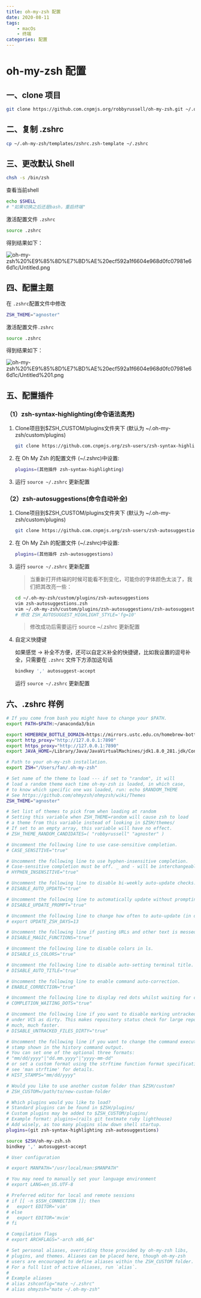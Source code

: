 ```yaml
---
title: oh-my-zsh 配置
date: 2020-08-11
tags:
    - macOs
    - 终端
categories: 配置
---
```


# oh-my-zsh 配置

## 一、clone 项目

```bash
git clone https://github.com.cnpmjs.org/robbyrussell/oh-my-zsh.git ~/.oh-my-zsh
```

## 二、复制 .zshrc

```bash
cp ~/.oh-my-zsh/templates/zshrc.zsh-template ~/.zshrc
```

<!-- more -->

## 三、更改默认 Shell

```bash
chsh -s /bin/zsh
```

查看当前shell

```bash
echo $SHELL
# "如果切换之后还是bash，重启终端"
```

激活配置文件 `.zshrc`

```bash
source .zshrc
```

得到结果如下：

![oh-my-zsh%20%E9%85%8D%E7%BD%AE%20ecf592a1f6604e968d0fc07981e66d1c/Untitled.png](https://i.loli.net/2021/05/16/XPYRoOyv6Bh81eM.png)

## 四、配置主题

在 `.zshrc`配置文件中修改

```bash
ZSH_THEME="agnoster"
```

激活配置文件`.zshrc`

```bash
source .zshrc
```

得到结果如下：

![oh-my-zsh%20%E9%85%8D%E7%BD%AE%20ecf592a1f6604e968d0fc07981e66d1c/Untitled%201.png](https://i.loli.net/2021/05/16/iuhd8XHFnJfPjDG.png)

## 五、配置插件

### （1）zsh-syntax-highlighting(命令语法高亮)

1. Clone项目到$ZSH_CUSTOM/plugins文件夹下 (默认为 ~/.oh-my-zsh/custom/plugins)

   ```bash
   git clone https://github.com.cnpmjs.org/zsh-users/zsh-syntax-highlighting.git ${ZSH_CUSTOM:-~/.oh-my-zsh/custom}/plugins/zsh-syntax-highlighting
   ```

2. 在 Oh My Zsh 的配置文件 (~/.zshrc)中设置:

   ```bash
   plugins=(其他插件 zsh-syntax-highlighting)
   ```

3. 运行 `source ~/.zshrc` 更新配置

### （2）zsh-autosuggestions(命令自动补全)

1. Clone项目到$ZSH_CUSTOM/plugins文件夹下 (默认为 ~/.oh-my-zsh/custom/plugins)

   ```bash
   git clone https://github.com.cnpmjs.org/zsh-users/zsh-autosuggestions ${ZSH_CUSTOM:-~/.oh-my-zsh/custom}/plugins/zsh-autosuggestions
   ```

2. 在 Oh My Zsh 的配置文件 (~/.zshrc)中设置:

   ```bash
   plugins=(其他插件 zsh-autosuggestions)
   ```

3. 运行 `source ~/.zshrc` 更新配置

   > 当重新打开终端的时候可能看不到变化，可能你的字体颜色太淡了，我们把其改亮一些：

   ```bash
   cd ~/.oh-my-zsh/custom/plugins/zsh-autosuggestions
   vim zsh-autosuggestions.zsh
   vim ~/.oh-my-zsh/custom/plugins/zsh-autosuggestions/zsh-autosuggestions.zsh
   # 修改 ZSH_AUTOSUGGEST_HIGHLIGHT_STYLE='fg=10'
   ```

   > 修改成功后需要运行 source ~/.zshrc 更新配置

4. 自定义快捷键

   如果感觉 → 补全不方便，还可以自定义补全的快捷键，比如我设置的逗号补全，只需要在 `.zshrc` 文件下方添加这句话

   ```bash
   bindkey ',' autosuggest-accept
   ```

   运行 `source ~/.zshrc` 更新配置


## 六、.zshrc 样例

```bash
# If you come from bash you might have to change your $PATH.
export PATH=$PATH:~/anaconda3/bin

export HOMEBREW_BOTTLE_DOMAIN=https://mirrors.ustc.edu.cn/homebrew-bottles
export http_proxy="http://127.0.0.1:7890"
export https_proxy="http://127.0.0.1:7890"
export JAVA_HOME=/Library/Java/JavaVirtualMachines/jdk1.8.0_281.jdk/Contents/Home

# Path to your oh-my-zsh installation.
export ZSH="/Users/fan/.oh-my-zsh"

# Set name of the theme to load --- if set to "random", it will
# load a random theme each time oh-my-zsh is loaded, in which case,
# to know which specific one was loaded, run: echo $RANDOM_THEME
# See https://github.com/ohmyzsh/ohmyzsh/wiki/Themes
ZSH_THEME="agnoster"

# Set list of themes to pick from when loading at random
# Setting this variable when ZSH_THEME=random will cause zsh to load
# a theme from this variable instead of looking in $ZSH/themes/
# If set to an empty array, this variable will have no effect.
# ZSH_THEME_RANDOM_CANDIDATES=( "robbyrussell" "agnoster" )

# Uncomment the following line to use case-sensitive completion.
# CASE_SENSITIVE="true"

# Uncomment the following line to use hyphen-insensitive completion.
# Case-sensitive completion must be off. _ and - will be interchangeable.
# HYPHEN_INSENSITIVE="true"

# Uncomment the following line to disable bi-weekly auto-update checks.
# DISABLE_AUTO_UPDATE="true"

# Uncomment the following line to automatically update without prompting.
# DISABLE_UPDATE_PROMPT="true"

# Uncomment the following line to change how often to auto-update (in days).
# export UPDATE_ZSH_DAYS=13

# Uncomment the following line if pasting URLs and other text is messed up.
# DISABLE_MAGIC_FUNCTIONS="true"

# Uncomment the following line to disable colors in ls.
# DISABLE_LS_COLORS="true"

# Uncomment the following line to disable auto-setting terminal title.
# DISABLE_AUTO_TITLE="true"

# Uncomment the following line to enable command auto-correction.
# ENABLE_CORRECTION="true"

# Uncomment the following line to display red dots whilst waiting for completion.
# COMPLETION_WAITING_DOTS="true"

# Uncomment the following line if you want to disable marking untracked files
# under VCS as dirty. This makes repository status check for large repositories
# much, much faster.
# DISABLE_UNTRACKED_FILES_DIRTY="true"

# Uncomment the following line if you want to change the command execution time
# stamp shown in the history command output.
# You can set one of the optional three formats:
# "mm/dd/yyyy"|"dd.mm.yyyy"|"yyyy-mm-dd"
# or set a custom format using the strftime function format specifications,
# see 'man strftime' for details.
# HIST_STAMPS="mm/dd/yyyy"

# Would you like to use another custom folder than $ZSH/custom?
# ZSH_CUSTOM=/path/to/new-custom-folder

# Which plugins would you like to load?
# Standard plugins can be found in $ZSH/plugins/
# Custom plugins may be added to $ZSH_CUSTOM/plugins/
# Example format: plugins=(rails git textmate ruby lighthouse)
# Add wisely, as too many plugins slow down shell startup.
plugins=(git zsh-syntax-highlighting zsh-autosuggestions)

source $ZSH/oh-my-zsh.sh
bindkey ',' autosuggest-accept

# User configuration

# export MANPATH="/usr/local/man:$MANPATH"

# You may need to manually set your language environment
# export LANG=en_US.UTF-8

# Preferred editor for local and remote sessions
# if [[ -n $SSH_CONNECTION ]]; then
#   export EDITOR='vim'
# else
#   export EDITOR='mvim'
# fi

# Compilation flags
# export ARCHFLAGS="-arch x86_64"

# Set personal aliases, overriding those provided by oh-my-zsh libs,
# plugins, and themes. Aliases can be placed here, though oh-my-zsh
# users are encouraged to define aliases within the ZSH_CUSTOM folder.
# For a full list of active aliases, run `alias`.
#
# Example aliases
# alias zshconfig="mate ~/.zshrc"
# alias ohmyzsh="mate ~/.oh-my-zsh"
```